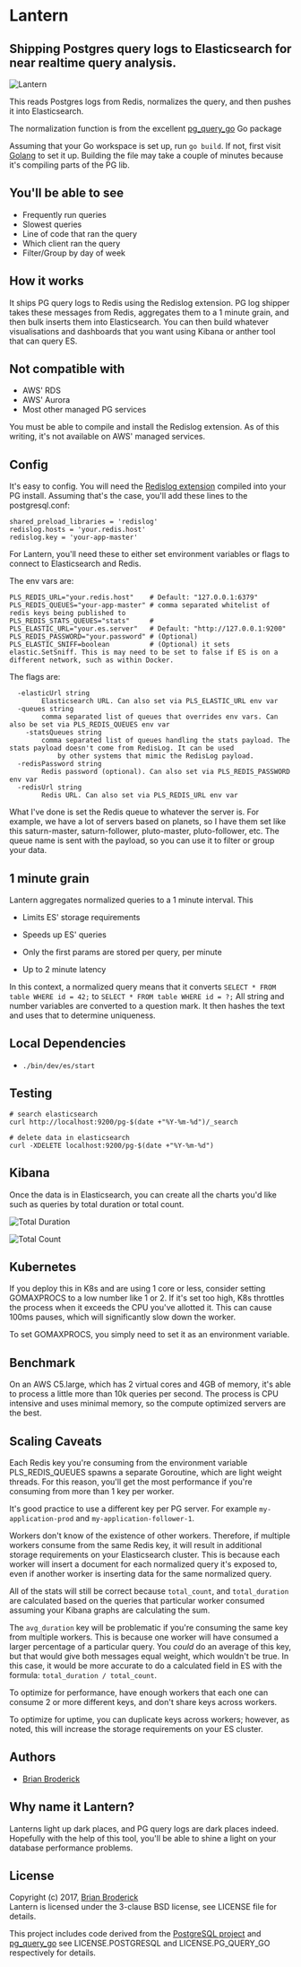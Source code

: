 # Lantern

## Shipping Postgres query logs to Elasticsearch for near realtime query analysis.

![Lantern](https://user-images.githubusercontent.com/7585181/80007270-43b8fb00-8483-11ea-996f-275529aa3863.png)

This reads Postgres logs from Redis, normalizes the query, and then pushes it into Elasticsearch.

The normalization function is from the excellent [pg_query_go](https://github.com/brianbroderick/pg_query_cli/tree/master/vendor/github.com/lfittl/pg_query_go) Go package

Assuming that your Go workspace is set up, run `go build`. If not, first visit [Golang](https://golang.org/) to set it up.
Building the file may take a couple of minutes because it's compiling parts of the PG lib.

## You'll be able to see

* Frequently run queries
* Slowest queries
* Line of code that ran the query
* Which client ran the query
* Filter/Group by day of week

## How it works

It ships PG query logs to Redis using the Redislog extension. PG log shipper takes these messages from Redis, aggregates them to a 1 minute grain, and then bulk inserts them into Elasticsearch. You can then build whatever visualisations and dashboards that you want using Kibana or anther tool that can query ES.

## Not compatible with

* AWS' RDS
* AWS' Aurora
* Most other managed PG services

You must be able to compile and install the Redislog extension. As of this writing, it's not available on AWS' managed services.

## Config

It's easy to config. You will need the [Redislog extension](https://github.com/2ndquadrant-it/redislog) compiled into your PG install. Assuming that's the case, you'll add these lines to the postgresql.conf:

```
shared_preload_libraries = 'redislog'
redislog.hosts = 'your.redis.host'
redislog.key = 'your-app-master'
```

For Lantern, you'll need these to either set environment variables or flags to connect to Elasticsearch and Redis.

The env vars are:

```
PLS_REDIS_URL="your.redis.host"    # Default: "127.0.0.1:6379"
PLS_REDIS_QUEUES="your-app-master" # comma separated whitelist of redis keys being published to
PLS_REDIS_STATS_QUEUES="stats"     # 
PLS_ELASTIC_URL="your.es.server"   # Default: "http://127.0.0.1:9200"
PLS_REDIS_PASSWORD="your.password" # (Optional)
PLS_ELASTIC_SNIFF=boolean          # (Optional) it sets elastic.SetSniff. This is may need to be set to false if ES is on a                                         different network, such as within Docker.
```

The flags are:

```
  -elasticUrl string
    	Elasticsearch URL. Can also set via PLS_ELASTIC_URL env var
  -queues string
    	comma separated list of queues that overrides env vars. Can also be set via PLS_REDIS_QUEUES env var
	-statsQueues string
	    comma separated list of queues handling the stats payload. The stats payload doesn't come from RedisLog. It can be used
			by other systems that mimic the RedisLog payload. 
  -redisPassword string
    	Redis password (optional). Can also set via PLS_REDIS_PASSWORD env var
  -redisUrl string
    	Redis URL. Can also set via PLS_REDIS_URL env var
```

What I've done is set the Redis queue to whatever the server is. For example, we have a lot of servers based on planets, so I have them set like this saturn-master, saturn-follower, pluto-master, pluto-follower, etc.  The queue name is sent with the payload, so you can use it to filter or group your data.

## 1 minute grain

Lantern aggregates normalized queries to a 1 minute interval. This

* Limits ES' storage requirements
* Speeds up ES' queries

* Only the first params are stored per query, per minute
* Up to 2 minute latency

In this context, a normalized query means that it converts `SELECT * FROM table WHERE id = 42;` to `SELECT * FROM table WHERE id = ?;` All string and number variables are converted to a question mark. It then hashes the text and uses that to determine uniqueness. 

## Local Dependencies
* `./bin/dev/es/start`

## Testing

```
# search elasticsearch
curl http://localhost:9200/pg-$(date +"%Y-%m-%d")/_search 

# delete data in elasticsearch
curl -XDELETE localhost:9200/pg-$(date +"%Y-%m-%d") 
```

## Kibana

Once the data is in Elasticsearch, you can create all the charts you'd like such as queries by total duration or total count.

![Total Duration](https://user-images.githubusercontent.com/7585181/80007253-3d2a8380-8483-11ea-9f77-93e2813c3b70.png)

![Total Count](https://user-images.githubusercontent.com/7585181/80007228-36037580-8483-11ea-8225-29507c9b32db.png)

## Kubernetes

If you deploy this in K8s and are using 1 core or less, consider setting GOMAXPROCS to a low number like 1 or 2. 
If it's set too high, K8s throttles the process when it exceeds the CPU you've allotted it. This can cause 100ms pauses, which will significantly slow down the worker.

To set GOMAXPROCS, you simply need to set it as an environment variable.

## Benchmark

On an AWS C5.large, which has 2 virtual cores and 4GB of memory, it's able to process a little more than 10k queries per second. The process is CPU intensive and uses minimal memory, so the compute optimized servers are the best.

## Scaling Caveats

Each Redis key you're consuming from the environment variable PLS_REDIS_QUEUES spawns a separate Goroutine, which are light weight threads. For this reason, you'll get the most performance if you're consuming from more than 1 key per worker. 

It's good practice to use a different key per PG server. For example `my-application-prod` and `my-application-follower-1`.  

Workers don't know of the existence of other workers. Therefore, if multiple workers consume from the same Redis key, it will result in additional storage requirements on your Elasticsearch cluster. This is because each worker will insert a document for each normalized query it's exposed to, even if another worker is inserting data for the same normalized query.

All of the stats will still be correct because `total_count`, and `total_duration` are calculated based on the queries that particular worker consumed assuming your Kibana graphs are calculating the sum. 

The `avg_duration` key will be problematic if you're consuming the same key from multiple workers. This is because one worker will have consumed a larger percentage of a particular query. You _could_ do an average of this key, but that would give both messages equal weight, which wouldn't be true. In this case, it would be more accurate to do a calculated field in ES with the formula: `total_duration / total_count`. 

To optimize for performance, have enough workers that each one can consume 2 or more different keys, and don't share keys across workers. 

To optimize for uptime, you can duplicate keys across workers; however, as noted, this will increase the storage requirements on your ES cluster. 

## Authors

- [Brian Broderick](https://github.com/brianbroderick)

## Why name it Lantern?

Lanterns light up dark places, and PG query logs are dark places indeed. Hopefully with the help of this tool, you'll be able to shine a light on your database performance problems.

## License

Copyright (c) 2017, [Brian Broderick](https://github.com/brianbroderick)<br>
Lantern is licensed under the 3-clause BSD license, see LICENSE file for details.

This project includes code derived from the [PostgreSQL project](http://www.postgresql.org/) and [pg_query_go](https://github.com/brianbroderick/pg_query_cli/tree/master/vendor/github.com/lfittl/pg_query_go)
see LICENSE.POSTGRESQL and LICENSE.PG_QUERY_GO respectively for details. 
